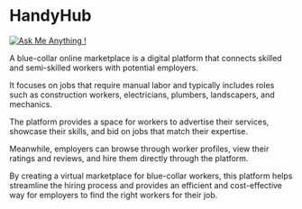 # HandyHub

[![Ask Me Anything !](https://img.shields.io/badge/Ask%20me-anything-1abc9c.svg)](https://GitHub.com/Naereen/ama) 

A blue-collar online marketplace is a digital platform that connects skilled and semi-skilled workers with potential employers.
<br/>

It focuses on jobs that require manual labor and typically includes roles such as construction workers, electricians, plumbers, landscapers, and mechanics. 
<br/>

The platform provides a space for workers to advertise their services, showcase their skills, and bid on jobs that match their expertise.
<br/>

Meanwhile, employers can browse through worker profiles, view their ratings and reviews, and hire them directly through the platform.
<br/>

By creating a virtual marketplace for blue-collar workers, this platform helps streamline the hiring process and provides an efficient and cost-effective way for employers to find the right workers for their job.
